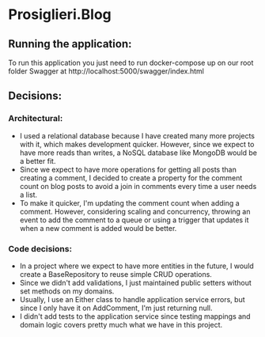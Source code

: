 # Prosiglieri.Blog

## Running the application:
To run this application you just need to run docker-compose up on our root folder 
Swagger at http://localhost:5000/swagger/index.html

## Decisions:
### Architectural:
- I used a relational database because I have created many more projects with it, which makes development quicker. However, since we expect to have more reads than writes, a NoSQL database like MongoDB would be a better fit.
- Since we expect to have more operations for getting all posts than creating a comment, I decided to create a property for the comment count on blog posts to avoid a join in comments every time a user needs a list.
- To make it quicker, I'm updating the comment count when adding a comment. However, considering scaling and concurrency, throwing an event to add the comment to a queue or using a trigger that updates it when a new comment is added would be better.

### Code decisions:
- In a project where we expect to have more entities in the future, I would create a BaseRepository to reuse simple CRUD operations.
- Since we didn't add validations, I just maintained public setters without set methods on my domains.
- Usually, I use an Either class to handle application service errors, but since I only have it on AddComment, I'm just returning null.
- I didn't add tests to the application service since testing mappings and domain logic covers pretty much what we have in this project.
